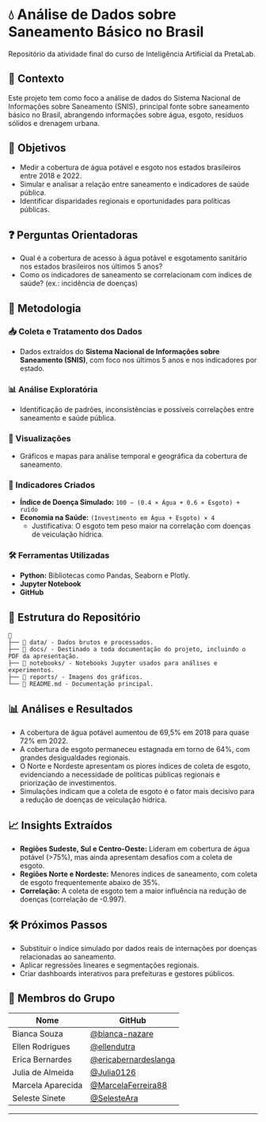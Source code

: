 # 💧 Análise de Dados sobre Saneamento Básico no Brasil

Repositório da atividade final do curso de Inteligência Artificial da PretaLab.

## 🧩 Contexto

Este projeto tem como foco a análise de dados do Sistema Nacional de Informações sobre Saneamento (SNIS), principal fonte sobre saneamento básico no Brasil, abrangendo informações sobre água, esgoto, resíduos sólidos e drenagem urbana.

## 🎯 Objetivos

- Medir a cobertura de água potável e esgoto nos estados brasileiros entre 2018 e 2022.
- Simular e analisar a relação entre saneamento e indicadores de saúde pública.
- Identificar disparidades regionais e oportunidades para políticas públicas.

## ❓ Perguntas Orientadoras

- Qual é a cobertura de acesso à água potável e esgotamento sanitário nos estados brasileiros nos últimos 5 anos?
- Como os indicadores de saneamento se correlacionam com índices de saúde? (ex.: incidência de doenças)

## 🔬 Metodologia

### 📥 Coleta e Tratamento dos Dados
- Dados extraídos do **Sistema Nacional de Informações sobre Saneamento (SNIS)**, com foco nos últimos 5 anos e nos indicadores por estado.

### 📊 Análise Exploratória
- Identificação de padrões, inconsistências e possíveis correlações entre saneamento e saúde pública.

### 🧭 Visualizações
- Gráficos e mapas para análise temporal e geográfica da cobertura de saneamento.

### 🧮 Indicadores Criados
- **Índice de Doença Simulado:** `100 − (0.4 × Água + 0.6 × Esgoto) + ruído`
- **Economia na Saúde:** `(Investimento em Água + Esgoto) × 4`
  - Justificativa: O esgoto tem peso maior na correlação com doenças de veiculação hídrica.

### 🛠️ Ferramentas Utilizadas
- **Python:** Bibliotecas como Pandas, Seaborn e Plotly.
- **Jupyter Notebook**
- **GitHub**

## 📂 **Estrutura do Repositório**
```
📂 
├── 📁 data/ - Dados brutos e processados.
├── 📁 docs/ - Destinado a toda documentação do projeto, incluindo o PDF da apresentação.
├── 📁 notebooks/ - Notebooks Jupyter usados para análises e experimentos.
├── 📁 reports/ - Imagens dos gráficos.
└── 📄 README.md - Documentação principal.
```

## 📊 Análises e Resultados

- A cobertura de água potável aumentou de 69,5% em 2018 para quase 72% em 2022.
- A cobertura de esgoto permaneceu estagnada em torno de 64%, com grandes desigualdades regionais.
- O Norte e Nordeste apresentam os piores índices de coleta de esgoto, evidenciando a necessidade de políticas públicas regionais e priorização de investimentos.
- Simulações indicam que a coleta de esgoto é o fator mais decisivo para a redução de doenças de veiculação hídrica.

## 📈 Insights Extraídos

- **Regiões Sudeste, Sul e Centro-Oeste:** Lideram em cobertura de água potável (>75%), mas ainda apresentam desafios com a coleta de esgoto.
- **Regiões Norte e Nordeste:** Menores índices de saneamento, com coleta de esgoto frequentemente abaixo de 35%.
- **Correlação:** A coleta de esgoto tem a maior influência na redução de doenças (correlação de -0.997).

## 🛠️ Próximos Passos

- Substituir o índice simulado por dados reais de internações por doenças relacionadas ao saneamento.
- Aplicar regressões lineares e segmentações regionais.
- Criar dashboards interativos para prefeituras e gestores públicos.

## 👥 Membros do Grupo

| Nome               | GitHub                                                             |
|--------------------|--------------------------------------------------------------------|
| Bianca Souza       | [@bianca-nazare](https://github.com/bianca-nazare)                |
| Ellen Rodrigues    | [@ellendutra](https://github.com/ellendutra)                      |
| Erica Bernardes    | [@ericabernardeslanga](https://github.com/ericabernardeslanga)    |
| Julia de Almeida   | [@Julia0126](https://github.com/Julia0126)                        |
| Marcela Aparecida  | [@MarcelaFerreira88](https://github.com/MarcelaFerreira88)        |
| Seleste Sinete     | [@SelesteAra](https://github.com/SelesteAra)                      |

---
